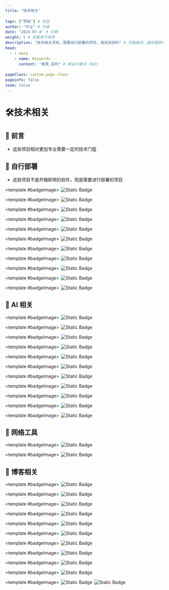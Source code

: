 ```yaml
---
title: "技术相关"

tags: ["导航"] # 标签
author: "仟尘" # 作者
date: "2024-07-4" # 日期
weight: 5 # 权重用于排序
description: "技术相关项目，需要自行部署的项目，或阅读资料" # 页面描述、面向搜索引擎用户
head:
  - - meta
    - name: Keywords
      content: "推荐,安利" # 网站关键词（SEO）

pageClass: custom-page-class
pageinfo: false
zoom: false
---
```


<style src="./index.css"></style>
<script setup>
  import VPFeature from ".vitepress/theme/components/VPFeature.vue";
</script>

# 🛠️技术相关
## 📼 前言

- 这些项目相对更加专业需要一定的技术门槛

## 💾 自行部署

- 这些项目不是开箱即用的软件，而是需要进行部署的项目

<div class="VPFeature-item">
<VPFeature icon = '<img src="https://avatars.githubusercontent.com/u/97389433?s=48&v=4" style = "max-width: 60%;transform: translate(0%, 0%);">'
title = "AList"
details = "网盘文件聚合挂载"
:extraLinks="[
  { text: 'GitHub', link: 'https://github.com/alist-org/alist' },
  { text: 'Link', link: 'https://alist.nn.ci/zh/' },
]" >
<template #badgeImage>
  <img alt="Static Badge" src="https://img.shields.io/github/stars/alist-org/alist?style=flat&labelColor=rgba(128, 128, 128, 0.2)&color=rgba(128, 128, 128, 0.2)&logo=github" style=" margin-left: 2px;">
</template>
</VPFeature>

<VPFeature icon = '<img src="https://avatars.githubusercontent.com/u/32436079?s=48&v=4" style = "max-width: 60%;transform: translate(0%, 0%);">'
title = "PhotoPrism"
details = "私人图库"
:extraLinks="[
  { text: 'GitHub', link: 'https://github.com/photoprism/photoprism' },
  { text: 'Link', link: 'https://www.photoprism.app/' },
]" >
<template #badgeImage>
  <img alt="Static Badge" src="https://img.shields.io/github/stars/photoprism/photoprism?style=flat&labelColor=rgba(128, 128, 128, 0.2)&color=rgba(128, 128, 128, 0.2)&logo=github" style=" margin-left: 2px;">
</template>
</VPFeature>

<VPFeature icon = '<img src="https://camo.githubusercontent.com/00f6057edb432f366a88363e7b378562d04fa8e3f8974af23ab53d701da25442/68747470733a2f2f63646e2e6a7364656c6976722e6e65742f67682f73796e6374762d6f72672f646f6373406d61696e2f6c6f676f2f6c6f676f2e706e67" style = "max-width: 60%;transform: translate(0%, 0%);">'
title = "SyncTV"
details = "与朋友和家人一起观看视频和直播"
:extraLinks="[
  { text: 'GitHub', link: 'https://github.com/synctv-org/synctv' },
  { text: 'Link', link: 'https://demo.synctv.wiki/web/' },
]" >
<template #badgeImage>
  <img alt="Static Badge" src="https://img.shields.io/github/stars/synctv-org/synctv?style=flat&labelColor=rgba(128, 128, 128, 0.2)&color=rgba(128, 128, 128, 0.2)&logo=github" style=" margin-left: 2px;">
</template>
</VPFeature>

<VPFeature icon = '<img src="https://avatars.githubusercontent.com/u/12508788?s=48&v=4" style = "max-width: 60%;transform: translate(0%, 0%);">'
title = "Rocket Chat"
details = "自建通讯平台"
:extraLinks="[
  { text: 'GitHub', link: 'https://github.com/RocketChat/Rocket.Chat' },
  { text: 'Link', link: 'https://rocket.chat/' },
]" >
<template #badgeImage>
  <img alt="Static Badge" src="https://img.shields.io/github/stars/RocketChat/Rocket.Chat?style=flat&labelColor=rgba(128, 128, 128, 0.2)&color=rgba(128, 128, 128, 0.2)&logo=github" style=" margin-left: 2px;">
</template>
</VPFeature>

<VPFeature icon = '<img src="https://avatars.githubusercontent.com/u/19211038?s=48&v=4" style = "max-width: 60%;transform: translate(0%, 0%);">'
title = "Server"
details = "个人数据服务器"
:extraLinks="[
  { text: 'GitHub', link: 'https://github.com/nextcloud/server' },
  { text: 'Link', link: 'https://nextcloud.com/' },
]" >
<template #badgeImage>
  <img alt="Static Badge" src="https://img.shields.io/github/stars/nextcloud/server?style=flat&labelColor=rgba(128, 128, 128, 0.2)&color=rgba(128, 128, 128, 0.2)&logo=github" style=" margin-left: 2px;">
</template>
</VPFeature>

<VPFeature icon = '<img src="https://avatars.githubusercontent.com/u/86002201?s=48&v=4" style = "max-width: 60%;transform: translate(0%, 0%);">'
title = "AppFlowy"
details = "类似 Notion 笔记工具，自己部署确保隐私，可以结合 AI 服务"
:extraLinks="[
  { text: 'GitHub', link: 'https://github.com/AppFlowy-IO/AppFlowy' },
  { text: 'Link', link: 'https://www.appflowy.io/' },
]" >
<template #badgeImage>
  <img alt="Static Badge" src="https://img.shields.io/github/stars/AppFlowy-IO/AppFlowy?style=flat&labelColor=rgba(128, 128, 128, 0.2)&color=rgba(128, 128, 128, 0.2)&logo=github" style=" margin-left: 2px;">
</template>
</VPFeature>

<VPFeature icon = '<img src="https://avatars.githubusercontent.com/u/71636191?s=48&v=4" style = "max-width: 60%;transform: translate(0%, 0%);">'
title = "Rustdesk"
details = "远程桌面"
:extraLinks="[
  { text: 'GitHub', link: 'https://github.com/rustdesk/rustdesk' },
  { text: 'Link', link: 'https://rustdesk.com/' },
]" >
<template #badgeImage>
  <img alt="Static Badge" src="https://img.shields.io/github/stars/rustdesk/rustdesk?style=flat&labelColor=rgba(128, 128, 128, 0.2)&color=rgba(128, 128, 128, 0.2)&logo=github" style=" margin-left: 2px;">
</template>
</VPFeature>

<VPFeature icon = '<img src="https://avatars.githubusercontent.com/u/3220138?s=48&v=4" style = "max-width: 60%;transform: translate(0%, 0%);">'
title = "Discussion"
details = "自建论坛"
:extraLinks="[
  { text: 'GitHub', link: 'https://github.com/discourse/discourse' },
  { text: 'Link', link: 'https://www.discourse.org/' },
]" >
<template #badgeImage>
  <img alt="Static Badge" src="https://img.shields.io/github/stars/discourse/discourse?style=flat&labelColor=rgba(128, 128, 128, 0.2)&color=rgba(128, 128, 128, 0.2)&logo=github" style=" margin-left: 2px;">
</template>
</VPFeature>

<VPFeature icon = '<img src="https://avatars.githubusercontent.com/u/10058586?s=48&v=4" style = "max-width: 60%;transform: translate(0%, 0%);">'
title = "SyncClipboard "
details = "剪贴板同步"
:extraLinks="[
  { text: 'GitHub', link: 'https://github.com/Jeric-X/SyncClipboard' },
]" >
<template #badgeImage>
  <img alt="Static Badge" src="https://img.shields.io/github/stars/Jeric-X/SyncClipboard?style=flat&labelColor=rgba(128, 128, 128, 0.2)&color=rgba(128, 128, 128, 0.2)&logo=github" style=" margin-left: 2px;">
</template>
</VPFeature>

<VPFeature icon = '<img src="https://avatars.githubusercontent.com/u/26692192?s=48&v=4" style = "max-width: 60%;transform: translate(0%, 0%);">'
title = "Navidrome"
details = "个人音乐服务器"
:extraLinks="[
  { text: 'GitHub', link: 'https://github.com/navidrome/navidrome' },
  { text: 'Link', link: 'https://www.navidrome.org/' },
]" >
<template #badgeImage>
  <img alt="Static Badge" src="https://img.shields.io/github/stars/navidrome/navidrome?style=flat&labelColor=rgba(128, 128, 128, 0.2)&color=rgba(128, 128, 128, 0.2)&logo=github" style=" margin-left: 2px;">
</template>
</VPFeature>

<VPFeature icon = '<img src="https://avatars.githubusercontent.com/u/45698031?s=48&v=4" style = "max-width: 60%;transform: translate(0%, 0%);">'
title = "jellyfin"
details = "媒体服务器，存储分享电影，音乐，图片，图书等等"
:extraLinks="[
  { text: 'GitHub', link: 'https://github.com/jellyfin/jellyfin' },
  { text: 'Link', link: 'https://jellyfin.org/' },
]" >
<template #badgeImage>
  <img alt="Static Badge" src="https://img.shields.io/github/stars/jellyfin/jellyfin?style=flat&labelColor=rgba(128, 128, 128, 0.2)&color=rgba(128, 128, 128, 0.2)&logo=github" style=" margin-left: 2px;">
</template>
</VPFeature>

<VPFeature icon = '<img src="https://avatars.githubusercontent.com/u/6656686?s=48&v=4" style = "max-width: 60%;transform: translate(0%, 0%);">'
title = "Gogs"
details = "自托管 Git 服务，当然更出名的还有 GitLab"
:extraLinks="[
  { text: 'GitHub', link: 'https://github.com/gogs/gogs' },
  { text: 'Link', link: 'https://gogs.io/' },
  { text: 'GitLab', link: 'https://about.gitlab.com/' },
]" >
<template #badgeImage>
  <img alt="Static Badge" src="https://img.shields.io/github/stars/gogs/gogs?style=flat&labelColor=rgba(128, 128, 128, 0.2)&color=rgba(128, 128, 128, 0.2)&logo=github" style=" margin-left: 2px;">
</template>
</VPFeature>

</div>


## 💾 AI 相关

<div class="VPFeature-item">
<VPFeature icon = '<img src="https://camo.githubusercontent.com/311638c663a2138cf6081e970ee8d60d87444afc71213ee63a539459c7ef97d6/68747470733a2f2f78696e6e74616f2e6769746875622e696f2f70726f6a656374732f47465047414e5f7372632f67667067616e5f7465617365722e6a7067" style = "max-width: 300%;transform: translate(0%, 0%);">'
title = "GFPGAN"
details = "老照片人脸修复"
:extraLinks="[
  { text: 'GitHub', link: 'https://github.com/TencentARC/GFPGAN' },
  { text: 'HuggingFace', link: 'https://huggingface.co/spaces/Xintao/GFPGAN' },
]" >
<template #badgeImage>
  <img alt="Static Badge" src="https://img.shields.io/github/stars/TencentARC/GFPGAN?style=flat&labelColor=rgba(128, 128, 128, 0.2)&color=rgba(128, 128, 128, 0.2)&logo=github" style=" margin-left: 2px;">
</template>
</VPFeature>

<VPFeature icon = '<img src="https://github.com/XingangPan/DragGAN/raw/main/DragGAN.gif" style = "max-width: 180%;transform: translate(-15%, 0%);">'
title = "DragGAN "
details = "AI 绘图，对图像进行更精确的控制，如控制姿态"
:extraLinks="[
  { text: 'GitHub', link: 'https://github.com/XingangPan/DragGAN' },
  { text: 'Link', link: 'https://vcai.mpi-inf.mpg.de/projects/DragGAN/' },
]" >
<template #badgeImage>
  <img alt="Static Badge" src="https://img.shields.io/github/stars/XingangPan/DragGAN?style=flat&labelColor=rgba(128, 128, 128, 0.2)&color=rgba(128, 128, 128, 0.2)&logo=github" style=" margin-left: 2px;">
</template>
</VPFeature>

<VPFeature icon = '<img src="https://github.com/AUTOMATIC1111/stable-diffusion-webui/raw/master/screenshot.png" style = "max-width: 150%;transform: translate(0%, 0%);">'
title = "Stable Diffusion Web UI"
details = "Stable Diffusion 网页形式的编辑器"
:extraLinks="[
  { text: 'GitHub', link: 'https://github.com/AUTOMATIC1111/stable-diffusion-webui' },
]" >
<template #badgeImage>
  <img alt="Static Badge" src="https://img.shields.io/github/stars/AUTOMATIC1111/stable-diffusion-webui?style=flat&labelColor=rgba(128, 128, 128, 0.2)&color=rgba(128, 128, 128, 0.2)&logo=github" style=" margin-left: 2px;">
</template>
</VPFeature>

<VPFeature icon = '<img src="https://github.com/comfyanonymous/ComfyUI/raw/master/comfyui_screenshot.png" style = "max-width: 250%;transform: translate(0%, 0%);">'
title = "ComfyUI"
details = "Stable Diffusion 节点形式的编辑器，可以创建更为复杂的工作流"
:extraLinks="[
  { text: 'GitHub', link: 'https://github.com/comfyanonymous/ComfyUI' },
]" >
<template #badgeImage>
  <img alt="Static Badge" src="https://img.shields.io/github/stars/AUTOMATIC1111/stable-diffusion-webui?style=flat&labelColor=rgba(128, 128, 128, 0.2)&color=rgba(128, 128, 128, 0.2)&logo=github" style=" margin-left: 2px;">
</template>
</VPFeature>

<VPFeature icon = '<img src="https://avatars.githubusercontent.com/u/14957082?s=48&v=4" style = "max-width: 60%;transform: translate(0%, 0%);">'
title = "Whisper"
details = "Open AI 的语言识别翻译模型"
:extraLinks="[
  { text: 'GitHub', link: 'https://github.com/openai/whisper' },
]" >
<template #badgeImage>
  <img alt="Static Badge" src="https://img.shields.io/github/stars/openai/whisper?style=flat&labelColor=rgba(128, 128, 128, 0.2)&color=rgba(128, 128, 128, 0.2)&logo=github" style=" margin-left: 2px;">
</template>
</VPFeature>

<VPFeature icon = '<img src="https://github.com/hzwer/ICCV2019-LearningToPaint/raw/master/demo/sunrise.gif" style = "max-width: 200%;transform: translate(0%, 0%);">'
title = "Learning to Paint"
details = "AI 模拟人类用笔触绘画"
:extraLinks="[
  { text: 'GitHub', link: 'https://github.com/hzwer/ICCV2019-LearningToPaint' },
]" >
<template #badgeImage>
  <img alt="Static Badge" src="https://img.shields.io/github/stars/hzwer/ICCV2019-LearningToPaint?style=flat&labelColor=rgba(128, 128, 128, 0.2)&color=rgba(128, 128, 128, 0.2)&logo=github" style=" margin-left: 2px;">
</template>
</VPFeature>

<VPFeature icon = '<img src="https://github.com/CMU-Perceptual-Computing-Lab/openpose/raw/master/.github/media/pose_face_hands.gif" style = "max-width: 200%;transform: translate(0%, 0%);">'
title = "OpenPose"
details = "AI 动作捕捉"
:extraLinks="[
  { text: 'GitHub', link: 'https://github.com/CMU-Perceptual-Computing-Lab/openpose' },
  { text: 'Link', link: 'https://cmu-perceptual-computing-lab.github.io/openpose/web/html/doc/index.html' },
]" >
<template #badgeImage>
  <img alt="Static Badge" src="https://img.shields.io/github/stars/CMU-Perceptual-Computing-Lab/openpose?style=flat&labelColor=rgba(128, 128, 128, 0.2)&color=rgba(128, 128, 128, 0.2)&logo=github" style=" margin-left: 2px;">
</template>
</VPFeature>

<VPFeature icon = '<span style="font-size: 12px;">Voice</span>'
title = "Real-Time Voice Cloning"
details = "AI 声音克隆"
:extraLinks="[
  { text: 'GitHub', link: 'https://github.com/CorentinJ/Real-Time-Voice-Cloning' },
]" >
<template #badgeImage>
  <img alt="Static Badge" src="https://img.shields.io/github/stars/CorentinJ/Real-Time-Voice-Cloning?style=flat&labelColor=rgba(128, 128, 128, 0.2)&color=rgba(128, 128, 128, 0.2)&logo=github" style=" margin-left: 2px;">
</template>
</VPFeature>

<VPFeature icon = '<img src="https://github.com/deezer/spleeter/raw/master/images/spleeter_logo.png" style = "max-width: 500%;transform: translate(46%, 0%);">'
title = "Spleeter"
details = "伴奏分离"
:extraLinks="[
  { text: 'GitHub', link: 'https://github.com/deezer/spleeter' },
]" >
<template #badgeImage>
  <img alt="Static Badge" src="https://img.shields.io/github/stars/deezer/spleeter?style=flat&labelColor=rgba(128, 128, 128, 0.2)&color=rgba(128, 128, 128, 0.2)&logo=github" style=" margin-left: 2px;">
</template>
</VPFeature>

<VPFeature icon = '<img src="https://github.com/xinntao/Real-ESRGAN/raw/master/assets/realesrgan_logo.png" style = "max-width: 60%;transform: translate(0%, 0%);">'
title = "Real-ESRGAN"
details = "图像视频修复"
:extraLinks="[
  { text: 'GitHub', link: 'https://github.com/xinntao/Real-ESRGAN' },
]" >
<template #badgeImage>
  <img alt="Static Badge" src="https://img.shields.io/github/stars/xinntao/Real-ESRGAN?style=flat&labelColor=rgba(128, 128, 128, 0.2)&color=rgba(128, 128, 128, 0.2)&logo=github" style=" margin-left: 2px;">
</template>
</VPFeature>

<VPFeature icon = '<img src="https://avatars.githubusercontent.com/u/25720743?s=48&v=4" style = "max-width: 60%;transform: translate(0%, 0%);">'
title = "Diffusers"
details = "用于 AI 图像生成、图像编辑、音频生成等的工具库"
:extraLinks="[
  { text: 'GitHub', link: 'https://github.com/huggingface/diffusers' },
  { text: 'Link', link: 'https://huggingface.co/docs/diffusers/index' },
]" >
<template #badgeImage>
  <img alt="Static Badge" src="https://img.shields.io/github/stars/huggingface/diffusers?style=flat&labelColor=rgba(128, 128, 128, 0.2)&color=rgba(128, 128, 128, 0.2)&logo=github" style=" margin-left: 2px;">
</template>
</VPFeature>

<VPFeature icon = '<img src="https://lllyasviel.github.io/pages/paints_undo/01showcase/i1.png" style = "max-width: 140%;transform: translate(0%, 0%);">'
title = "Paints-Undo"
details = "模仿人类作画过程"
:extraLinks="[
  { text: 'GitHub', link: 'https://github.com/lllyasviel/Paints-UNDO' },
  { text: 'Link', link: 'https://lllyasviel.github.io/pages/paints_undo/' },
]" >
<template #badgeImage>
  <img alt="Static Badge" src="https://img.shields.io/github/stars/lllyasviel/Paints-UNDO?style=flat&labelColor=rgba(128, 128, 128, 0.2)&color=rgba(128, 128, 128, 0.2)&logo=github" style=" margin-left: 2px;">
</template>
</VPFeature>

</div>

## 🔗 网络工具

<div class="VPFeature-item">
<VPFeature icon = '<img src="https://ehang-io.github.io/nps/logo.svg" style = "max-width: 60%;transform: translate(0%, 0%);">'
title = "NPS"
details = "内网穿透代理服务器"
:extraLinks="[
  { text: 'GitHub', link: 'https://github.com/ehang-io/nps' },
  { text: 'Link', link: 'https://ehang-io.github.io/nps/#/' },
]" >
<template #badgeImage>
  <img alt="Static Badge" src="https://img.shields.io/github/stars/ehang-io/nps?style=flat&labelColor=rgba(128, 128, 128, 0.2)&color=rgba(128, 128, 128, 0.2)&logo=github" style=" margin-left: 2px;">
</template>
</VPFeature>

<VPFeature icon = '<span style="font-size: 18px;">IP</span>'
title = "Ip2region"
details = "离线 IP 地址定位库"
:extraLinks="[
  { text: 'GitHub', link: 'https://github.com/lionsoul2014/ip2region' },
]" >
<template #badgeImage>
  <img alt="Static Badge" src="https://img.shields.io/github/stars/lionsoul2014/ip2region?style=flat&labelColor=rgba(128, 128, 128, 0.2)&color=rgba(128, 128, 128, 0.2)&logo=github" style=" margin-left: 2px;">
</template>
</VPFeature>

<VPFeature icon = '<img src="data:image/png;base64,iVBORw0KGgoAAAANSUhEUgAAACAAAAAgCAMAAABEpIrGAAAAJ1BMVEVHcEwfHh4fHh4fHh4fHh4fHh4REBB5eHgfHh7///8bGhoAAAA/Pj674jT1AAAABnRSTlMA6fyVyB0cL0CkAAAAs0lEQVQ4jZVT0RLDIAgTUKTa///euaFO2w5uecj1JA2IEEJDogiAKBOIAJFS6CBZg1ODQhqPt+BE1P8NNI9kxUWSbSBIVgVaBfSvwlx2/jjAEJQz57OsrOcQegc4N/DK3cIXiJ1ChuBHkYuAa+WddwHn43hn//JFUI+GuvK/AjeFW2S/moaerqnNUfO9UVurtTzjLZ4EYKeAy8DcigRn5DA6Q9vm3h17d3H81TM8aKy3tf4vj+gdfVwX+HsAAAAASUVORK5CYII=" style = "max-width: 60%;transform: translate(0%, 0%);">'
title = "Tailscale"
details = "内网穿透点对点连接，与之相似的服务还有 zerotier"
:extraLinks="[
  { text: 'Link', link: 'https://tailscale.com/' },
  { text: 'Zerotier', link: 'https://www.zerotier.com/' },
]" />

<VPFeature icon = '🧰'
title = "Hackingtool"
details = "黑客多合一工具"
:extraLinks="[
  { text: 'GitHub', link: 'https://github.com/Z4nzu/hackingtool' },
]" >
<template #badgeImage>
  <img alt="Static Badge" src="https://img.shields.io/github/stars/Z4nzu/hackingtool?style=flat&labelColor=rgba(128, 128, 128, 0.2)&color=rgba(128, 128, 128, 0.2)&logo=github" style=" margin-left: 2px;">
</template>
</VPFeature>

</div>

## 🔖 博客相关

<div class="VPFeature-item">
<VPFeature icon = '<img src="https://avatars.githubusercontent.com/u/29385237?s=48&v=4" style = "max-width: 60%;transform: translate(0%, 0%);">'
title = "Hugo"
details = "编译最快的博客框架"
:extraLinks="[
  { text: 'GitHub', link: 'https://github.com/gohugoio/hugo' },
  { text: 'Link', link: 'https://gohugo.io/' },
]" >
<template #badgeImage>
  <img alt="Static Badge" src="https://img.shields.io/github/stars/gohugoio/hugo?style=flat&labelColor=rgba(128, 128, 128, 0.2)&color=rgba(128, 128, 128, 0.2)&logo=github" style=" margin-left: 2px;">
</template>
</VPFeature>

<VPFeature icon = '<img src="https://raw.githubusercontent.com/hexojs/logo/master/hexo-logo-avatar.png" style = "max-width: 60%;transform: translate(0%, 0%);">'
title = "Hexo "
details = "一个比较老的博客框架，不过主题会比较丰富"
:extraLinks="[
  { text: 'GitHub', link: 'https://github.com/hexojs/hexo' },
  { text: 'Link', link: 'https://hexo.io/zh-cn/' },
]" >
<template #badgeImage>
  <img alt="Static Badge" src="https://img.shields.io/github/stars/hexojs/hexo?style=flat&labelColor=rgba(128, 128, 128, 0.2)&color=rgba(128, 128, 128, 0.2)&logo=github" style=" margin-left: 2px;">
</template>
</VPFeature>

<VPFeature icon = '<img src="https://avatars.githubusercontent.com/u/44914786?s=48&v=4" style = "max-width: 60%;transform: translate(0%, 0%);">'
title = "Astro"
details = "号称是最快的 Web 框架"
:extraLinks="[
  { text: 'GitHub', link: 'https://github.com/withastro/astro' },
  { text: 'Link', link: 'https://astro.build/' },
]" >
<template #badgeImage>
  <img alt="Static Badge" src="https://img.shields.io/github/stars/withastro/astro?style=flat&labelColor=rgba(128, 128, 128, 0.2)&color=rgba(128, 128, 128, 0.2)&logo=github" style=" margin-left: 2px;">
</template>
</VPFeature>

<VPFeature icon = '<img src="https://vitepress.dev/vitepress-logo-large.webp" style = "max-width: 60%;transform: translate(0%, 0%);">'
title = "VitePress"
details = "由 Vite 和 Vue 驱动的静态站点生成器"
:extraLinks="[
  { text: 'GitHub', link: 'https://github.com/vuejs/vitepress' },
  { text: 'Link', link: 'https://vitepress.dev/zh/' },
]" >
<template #badgeImage>
  <img alt="Static Badge" src="https://img.shields.io/github/stars/vuejs/vitepress?style=flat&labelColor=rgba(128, 128, 128, 0.2)&color=rgba(128, 128, 128, 0.2)&logo=github" style=" margin-left: 2px;">
</template>
</VPFeature>

<VPFeature icon = '<img src="https://marked.js.org/img/logo-black.svg" style = "max-width: 60%;transform: translate(0%, 0%);">'
title = "Marked"
details = "Markdown 解析器和编译器"
:extraLinks="[
  { text: 'GitHub', link: 'https://github.com/markedjs/marked' },
  { text: 'Link', link: 'https://marked.js.org/' },
]" >
<template #badgeImage>
  <img alt="Static Badge" src="https://img.shields.io/github/stars/markedjs/marked?style=flat&labelColor=rgba(128, 128, 128, 0.2)&color=rgba(128, 128, 128, 0.2)&logo=github" style=" margin-left: 2px;">
</template>
</VPFeature>

<VPFeature icon = '<img src="https://raw.githubusercontent.com/mermaid-js/mermaid/develop/docs/public/favicon.svg" style = "max-width: 60%;transform: translate(0%, 0%);">'
title = "Mermaid"
details = "以 Markdown 类似的方式从文本生成流程图或序列图等图表"
:extraLinks="[
  { text: 'GitHub', link: 'https://github.com/mermaid-js/mermaid' },
  { text: 'Link', link: 'https://mermaid.js.org/' },
]" >
<template #badgeImage>
  <img alt="Static Badge" src="https://img.shields.io/github/stars/mermaid-js/mermaid?style=flat&labelColor=rgba(128, 128, 128, 0.2)&color=rgba(128, 128, 128, 0.2)&logo=github" style=" margin-left: 2px;">
</template>
</VPFeature>

<VPFeature icon = '<img src="https://camo.githubusercontent.com/6e5e9e734b245af142ccc5dcd9b994f8a26c3a24d65814cb4c43fe353615b8b0/68747470733a2f2f736c692e6465762f6c6f676f2d7469746c652e706e67" style = "max-width: 60%;transform: translate(0%, 0%);">'
title = "Slides"
details = "基于 Markdown 的幻灯片演示工具"
:extraLinks="[
  { text: 'GitHub', link: 'https://github.com/slidevjs/slidev' },
  { text: 'Link', link: 'https://sli.dev/' },
]" >
<template #badgeImage>
  <img alt="Static Badge" src="https://img.shields.io/github/stars/slidevjs/slidev?style=flat&labelColor=rgba(128, 128, 128, 0.2)&color=rgba(128, 128, 128, 0.2)&logo=github" style=" margin-left: 2px;">
</template>
</VPFeature>

<VPFeature icon = '<img src="https://avatars.githubusercontent.com/u/65394810?s=48&v=4" style = "max-width: 60%;transform: translate(0%, 0%);">'
title = "WangEditor"
details = "Web 富文本编辑器"
:extraLinks="[
  { text: 'GitHub', link: 'https://github.com/wangeditor-team/wangEditor' },
  { text: 'Link', link: 'https://www.wangeditor.com/' },
]" >
<template #badgeImage>
  <img alt="Static Badge" src="https://img.shields.io/github/stars/wangeditor-team/wangEditor?style=flat&labelColor=rgba(128, 128, 128, 0.2)&color=rgba(128, 128, 128, 0.2)&logo=github" style=" margin-left: 2px;">
</template>
</VPFeature>

<VPFeature icon = '<img src="https://avatars.githubusercontent.com/u/2386673?s=48&v=4" style = "max-width: 60%;transform: translate(0%, 0%);">'
title = "GSAP "
details = "JavaScript 动画库"
:extraLinks="[
  { text: 'GitHub', link: 'https://github.com/greensock/GSAP' },
  { text: 'Link', link: 'https://gsap.com/' },
]" >
<template #badgeImage>
  <img alt="Static Badge" src="https://img.shields.io/github/stars/greensock/GSAP?style=flat&labelColor=rgba(128, 128, 128, 0.2)&color=rgba(128, 128, 128, 0.2)&logo=github" style=" margin-left: 2px;">
</template>
</VPFeature>

<VPFeature icon = '<img src="https://avatars.githubusercontent.com/u/43250847?s=48&v=4" style = "max-width: 60%;transform: translate(0%, 0%);">'
title = "Meilisearch"
details = "搜索 API"
:extraLinks="[
  { text: 'GitHub', link: 'https://github.com/meilisearch/meilisearch' },
  { text: 'Link', link: 'https://www.meilisearch.com/' },
]" >
<template #badgeImage>
  <img alt="Static Badge" src="https://img.shields.io/github/stars/meilisearch/meilisearch?style=flat&labelColor=rgba(128, 128, 128, 0.2)&color=rgba(128, 128, 128, 0.2)&logo=github" style=" margin-left: 2px;">
</template>
</VPFeature>

<VPFeature icon = '<img src="https://avatars.githubusercontent.com/u/93899228?s=48&v=4" style = "max-width: 60%;transform: translate(0%, 0%);">'
title = "UnoCSS"
details = "CSS 框架"
:extraLinks="[
  { text: 'GitHub', link: 'https://github.com/unocss/unocss' },
  { text: 'Link', link: 'https://unocss.dev/' },
]" >
<template #badgeImage>
  <img alt="Static Badge" src="https://img.shields.io/github/stars/unocss/unocss?style=flat&labelColor=rgba(128, 128, 128, 0.2)&color=rgba(128, 128, 128, 0.2)&logo=github" style=" margin-left: 2px;">
</template>
</VPFeature>

<VPFeature icon = '<img src="https://s2.loli.net/2024/07/12/GYlUvqZc84QTRpy.png" style = "max-width: 60%;transform: translate(0%, 0%);">'
title = "PhotoSwipe"
details = "图片查看灯箱，简化版的有 medium-zoom"
:extraLinks="[
  { text: 'GitHub', link: 'https://github.com/dimsemenov/PhotoSwipe' },
  { text: 'Link', link: 'https://photoswipe.com/' },
  { text: 'Medium Zoom', link: 'https://github.com/francoischalifour/medium-zoom' },
]" >
<template #badgeImage>
  <img alt="Static Badge" src="https://img.shields.io/github/stars/dimsemenov/PhotoSwipe?style=flat&labelColor=rgba(128, 128, 128, 0.2)&color=rgba(128, 128, 128, 0.2)&logo=github" style=" margin-left: 2px;">
  <img alt="Static Badge" src="https://img.shields.io/github/stars/francoischalifour/medium-zoom?style=flat&labelColor=rgba(128, 128, 128, 0.2)&color=rgba(128, 128, 128, 0.2)&logo=github" style=" margin-left: 2px;">
</template>
</VPFeature>

</div>